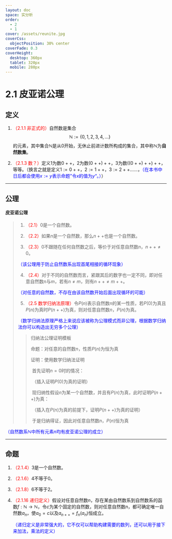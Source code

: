 ```yaml
---
layout: doc
space: 实分析
order:
  - 2
  - 1
cover: /assets/reunite.jpg
coverCss:
  objectPosition: 30% center
coverFade: 0.3
coverHeight:
  desktop: 360px
  tablet: 320px
  mobile: 280px
---
```

# 2.1 皮亚诺公理

## 定义

1. <span style="color:red">（2.1.1 非正式的）</span>自然数是集合
   $$
   \mathbb N:=\{0,1,2,3,4,...\}
   $$
   的元素，其中集合$\mathbb N$是从$0$开始，无休止前进计数所构成的集合，其中称$\mathbb N$为**自然数集**。
   
2. <span style="color:red">（2.1.3 数？）</span>定义$1$为数$0++$，$2$为数$(0++)++$，$3$为数$((0++)++)++$，等等。（换言之就是定义$1:=0++$，$2:=1++$，$3:=2++$......，<span style="color:blue">（在本书中日后都会使用$x:=y$表示命题”令$x$的值为$y$“。）</span>）

---

## 公理

#### 皮亚诺公理

>1. <span style="color:red">（2.1）</span>$0$是一个自然数。
>
>2. <span style="color:red">（2.2）</span>如果$n$是一个自然数，那么$n++$也是一个自然数。
>
>3. <span style="color:red">（2.3）</span>$0$不跟随在任何自然数之后，等价于对任意自然数$n$，$n++\ne0$。
>
>   <span style="color:blue">（该公理用于防止自然数系出现首尾相接的循环现象）</span>
>
>4. <span style="color:red">（2.4）</span>对于不同的自然数而言，紧跟其后的数字也一定不同，即对任意自然数$n$与$m$，若有$n\ne m$，则有$n++\ne m++$。
>
>   <span style="color:blue">（对任意的自然数，不存在由该自然数开始后面出现循环的可能）</span>
>
>5. <span style="color:red">（2.5 数学归纳法原理）</span>令$P(n)$表示自然数$n$的某一性质，若$P(0)$为真且$P(n)$为真时$P(n++)$为真，则对任意自然数$n$，$P(n)$为真。
>
>   <span style="color:blue">（数学归纳法原理严格上来说应该被称为公理模式而非公理，根据数学归纳法你可以构造出无穷多个公理）</span>
>
>   >归纳法公理证明模板
>   >
>   >命题：对任意的自然数$n$，性质$P(n)$为恒为真
>   >
>   >证明：使用数学归纳法证明
>   >
>   >​			首先证明$n=0$时的情况：
>   >
>   >​			（插入证明$P(0)$为真的证明）
>   >
>   >​			现归纳性假设$n$为某一个自然数，并且有$P(n)$为真，此时证明$P(n++)$为真：
>   >
>   >​			（插入在$P(n)$为真的前提下，证明$P(n++)$为真的证明）
>   >
>   >​			于是归纳得证，因此对任意自然数$n$，$P(n)$恒为真

<span style="color:blue">（自然数系$\mathbb N$中所有元素$n$均有皮亚诺公理的成立）</span>

---

## 命题

1. <span style="color:red">（2.1.4）</span>$3$是一个自然数。

2. <span style="color:red">（2.1.6）</span>$4$不等于$0$。

3. <span style="color:red">（2.1.8）</span>$6$不等于$2$。

4. <span style="color:red">（2.1.16 递归定义）</span>假设对任意自然数$n$，存在某由自然数系到自然数系的函数$f:\mathbb N\to\mathbb N$，令$c$为某个固定的自然数，则对任意自然数$n$，都可确定唯一自然数$a_n$，使$a_0=c$以及$a_{n++}=f_n(a_n)$恒成立。

   <span style="color:blue">（递归定义是非常强大的，它不仅可以帮助构建需要的数列，还可以用于接下来加法，乘法的定义）</span>
